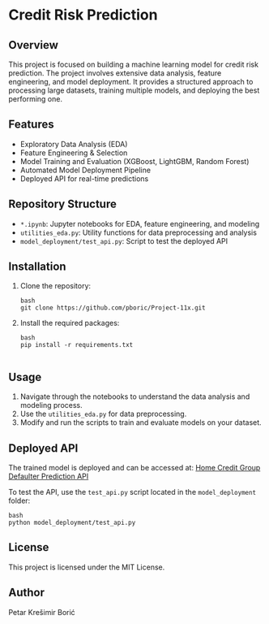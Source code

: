 # Credit Risk Prediction

## Overview
This project is focused on building a machine learning model for credit risk prediction. The project involves extensive data analysis, feature engineering, and model deployment. It provides a structured approach to processing large datasets, training multiple models, and deploying the best performing one.

## Features
- Exploratory Data Analysis (EDA)
- Feature Engineering & Selection
- Model Training and Evaluation (XGBoost, LightGBM, Random Forest)
- Automated Model Deployment Pipeline
- Deployed API for real-time predictions

## Repository Structure
- `*.ipynb`: Jupyter notebooks for EDA, feature engineering, and modeling
- `utilities_eda.py`: Utility functions for data preprocessing and analysis
- `model_deployment/test_api.py`: Script to test the deployed API

## Installation
1. Clone the repository:
   ```
   bash
   git clone https://github.com/pboric/Project-11x.git
   
2. Install the required packages:
   ```
   bash
   pip install -r requirements.txt
   

## Usage
1. Navigate through the notebooks to understand the data analysis and modeling process.
2. Use the `utilities_eda.py` for data preprocessing.
3. Modify and run the scripts to train and evaluate models on your dataset.

## Deployed API
The trained model is deployed and can be accessed at:
[Home Credit Group Defaulter Prediction API](https://home-credit-group-defaulter-prediction.onrender.com)

To test the API, use the `test_api.py` script located in the `model_deployment` folder:
   ```
   bash
   python model_deployment/test_api.py
   ```

## License
This project is licensed under the MIT License.

## Author
Petar Krešimir Borić
